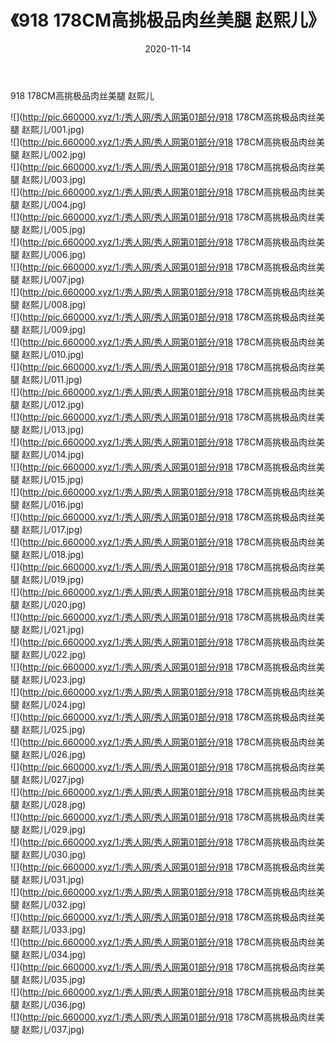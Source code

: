 ﻿---
layout: post
title:  《918 178CM高挑极品肉丝美腿 赵熙儿》
date:   2020-11-14
img: http://pic.660000.xyz/1:/秀人网/秀人网第01部分/918 178CM高挑极品肉丝美腿 赵熙儿/000.jpg
categories: [美女, 清纯, 唯美]
---

918 178CM高挑极品肉丝美腿 赵熙儿

  ![](http://pic.660000.xyz/1:/秀人网/秀人网第01部分/918 178CM高挑极品肉丝美腿 赵熙儿/001.jpg) <br> ![](http://pic.660000.xyz/1:/秀人网/秀人网第01部分/918 178CM高挑极品肉丝美腿 赵熙儿/002.jpg) <br> ![](http://pic.660000.xyz/1:/秀人网/秀人网第01部分/918 178CM高挑极品肉丝美腿 赵熙儿/003.jpg) <br> ![](http://pic.660000.xyz/1:/秀人网/秀人网第01部分/918 178CM高挑极品肉丝美腿 赵熙儿/004.jpg) <br> ![](http://pic.660000.xyz/1:/秀人网/秀人网第01部分/918 178CM高挑极品肉丝美腿 赵熙儿/005.jpg) <br> ![](http://pic.660000.xyz/1:/秀人网/秀人网第01部分/918 178CM高挑极品肉丝美腿 赵熙儿/006.jpg) <br> ![](http://pic.660000.xyz/1:/秀人网/秀人网第01部分/918 178CM高挑极品肉丝美腿 赵熙儿/007.jpg) <br> ![](http://pic.660000.xyz/1:/秀人网/秀人网第01部分/918 178CM高挑极品肉丝美腿 赵熙儿/008.jpg) <br> ![](http://pic.660000.xyz/1:/秀人网/秀人网第01部分/918 178CM高挑极品肉丝美腿 赵熙儿/009.jpg) <br> ![](http://pic.660000.xyz/1:/秀人网/秀人网第01部分/918 178CM高挑极品肉丝美腿 赵熙儿/010.jpg) <br> ![](http://pic.660000.xyz/1:/秀人网/秀人网第01部分/918 178CM高挑极品肉丝美腿 赵熙儿/011.jpg) <br> ![](http://pic.660000.xyz/1:/秀人网/秀人网第01部分/918 178CM高挑极品肉丝美腿 赵熙儿/012.jpg) <br> ![](http://pic.660000.xyz/1:/秀人网/秀人网第01部分/918 178CM高挑极品肉丝美腿 赵熙儿/013.jpg) <br> ![](http://pic.660000.xyz/1:/秀人网/秀人网第01部分/918 178CM高挑极品肉丝美腿 赵熙儿/014.jpg) <br> ![](http://pic.660000.xyz/1:/秀人网/秀人网第01部分/918 178CM高挑极品肉丝美腿 赵熙儿/015.jpg) <br> ![](http://pic.660000.xyz/1:/秀人网/秀人网第01部分/918 178CM高挑极品肉丝美腿 赵熙儿/016.jpg) <br> ![](http://pic.660000.xyz/1:/秀人网/秀人网第01部分/918 178CM高挑极品肉丝美腿 赵熙儿/017.jpg) <br> ![](http://pic.660000.xyz/1:/秀人网/秀人网第01部分/918 178CM高挑极品肉丝美腿 赵熙儿/018.jpg) <br> ![](http://pic.660000.xyz/1:/秀人网/秀人网第01部分/918 178CM高挑极品肉丝美腿 赵熙儿/019.jpg) <br> ![](http://pic.660000.xyz/1:/秀人网/秀人网第01部分/918 178CM高挑极品肉丝美腿 赵熙儿/020.jpg) <br> ![](http://pic.660000.xyz/1:/秀人网/秀人网第01部分/918 178CM高挑极品肉丝美腿 赵熙儿/021.jpg) <br> ![](http://pic.660000.xyz/1:/秀人网/秀人网第01部分/918 178CM高挑极品肉丝美腿 赵熙儿/022.jpg) <br> ![](http://pic.660000.xyz/1:/秀人网/秀人网第01部分/918 178CM高挑极品肉丝美腿 赵熙儿/023.jpg) <br> ![](http://pic.660000.xyz/1:/秀人网/秀人网第01部分/918 178CM高挑极品肉丝美腿 赵熙儿/024.jpg) <br> ![](http://pic.660000.xyz/1:/秀人网/秀人网第01部分/918 178CM高挑极品肉丝美腿 赵熙儿/025.jpg) <br> ![](http://pic.660000.xyz/1:/秀人网/秀人网第01部分/918 178CM高挑极品肉丝美腿 赵熙儿/026.jpg) <br> ![](http://pic.660000.xyz/1:/秀人网/秀人网第01部分/918 178CM高挑极品肉丝美腿 赵熙儿/027.jpg) <br> ![](http://pic.660000.xyz/1:/秀人网/秀人网第01部分/918 178CM高挑极品肉丝美腿 赵熙儿/028.jpg) <br> ![](http://pic.660000.xyz/1:/秀人网/秀人网第01部分/918 178CM高挑极品肉丝美腿 赵熙儿/029.jpg) <br> ![](http://pic.660000.xyz/1:/秀人网/秀人网第01部分/918 178CM高挑极品肉丝美腿 赵熙儿/030.jpg) <br> ![](http://pic.660000.xyz/1:/秀人网/秀人网第01部分/918 178CM高挑极品肉丝美腿 赵熙儿/031.jpg) <br> ![](http://pic.660000.xyz/1:/秀人网/秀人网第01部分/918 178CM高挑极品肉丝美腿 赵熙儿/032.jpg) <br> ![](http://pic.660000.xyz/1:/秀人网/秀人网第01部分/918 178CM高挑极品肉丝美腿 赵熙儿/033.jpg) <br> ![](http://pic.660000.xyz/1:/秀人网/秀人网第01部分/918 178CM高挑极品肉丝美腿 赵熙儿/034.jpg) <br> ![](http://pic.660000.xyz/1:/秀人网/秀人网第01部分/918 178CM高挑极品肉丝美腿 赵熙儿/035.jpg) <br> ![](http://pic.660000.xyz/1:/秀人网/秀人网第01部分/918 178CM高挑极品肉丝美腿 赵熙儿/036.jpg) <br> ![](http://pic.660000.xyz/1:/秀人网/秀人网第01部分/918 178CM高挑极品肉丝美腿 赵熙儿/037.jpg) <br>